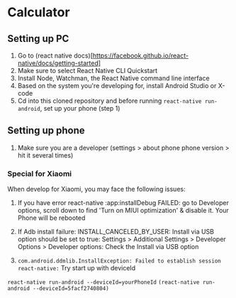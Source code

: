 # Calculator

## Setting up PC
1. Go to (react native docs)[https://facebook.github.io/react-native/docs/getting-started]
2. Make sure to select React Native CLI Quickstart
3. Install  Node, Watchman, the React Native command line interface
4. Based on the system you're developing for, install Android Studio or X-code
5. Cd into this cloned repository and before running `react-native run-android`, set up your phone (step 1)

## Setting up phone
1. Make sure you are a developer (settings > about phone phone version > hit it several times)

### Special for Xiaomi

When develop for Xiaomi, you may face the following issues:

1. If you have error react-native :app:installDebug FAILED:
go to Developer options, scroll down to find 'Turn on MIUI optimization' & disable it. Your Phone will be rebooted

2. If Adb install failure: INSTALL_CANCELED_BY_USER:
Install via USB option should be set to true:
Settings > Additional Settings > Developer Options > Developer options: Check the Install via USB option

3. `com.android.ddmlib.InstallException: Failed to establish session react-native:`
Try start up with deviceId

`react-native run-android --deviceId=yourPhoneId`
`(react-native run-android --deviceId=5facf2740804)`

